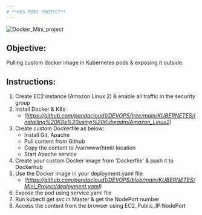 ```yaml
---
# **K8S MINI PROJECT**
---
```

![Docker_Mini_project](https://github.com/pandacloud1/DEVOPS/blob/main/KUBERNETES/Mini_Project/K8s_mini_project.drawio.png)

## Objective:
Pulling custom docker image in Kubernetes pods & exposing it outside.

## Instructions:
1. Create EC2 instance (Amazon Linux 2) & enable all traffic in the security group
2. Install Docker & K8s
   * *(https://github.com/pandacloud1/DEVOPS/tree/main/KUBERNETES/Installing%20K8s%20using%20Kubeadm/Amazon_Linux2)*
3. Create custom Dockerfile as below: 
   * Install Git, Apache
   * Pull content from Github
   * Copy the content to /var/www/html/ location
   * Start Apache service 
4. Create your custom Docker image from 'Dockerfile' & push it to Dockerhub
5. Use the Docker image in your deployment.yaml file
   * *(https://github.com/pandacloud1/DEVOPS/blob/main/KUBERNETES/Mini_Project/deployment.yaml)*
6. Expose the pod using service.yaml file
7. Run kubectl get svc in Master & get the NodePort number
8. Access the content from the browser using EC2_Public_IP:NodePort
